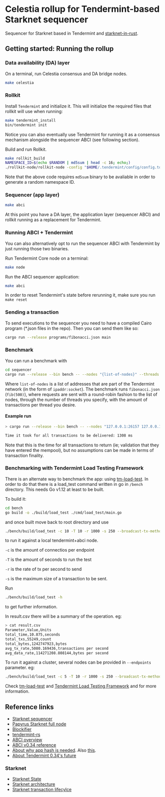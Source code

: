 # Celestia rollup for Tendermint-based Starknet sequencer 

Sequencer for Starknet based in Tendermint and [starknet-in-rust](https://github.com/lambdaclass/starknet_in_rust).

## Getting started: Running the rollup

### Data availability (DA) layer

On a terminal, run Celestia consensus and DA bridge nodes.

```sh
make celestia
```

### Rollkit

Install `Tendermint` and initialize it. This will initialize the required files that rollkit will use when running:

```sh
make tendermint_install
bin/tendermint init
```

Notice you can also eventually use Tendermint for running it as a consensus mechanism alongside the sequencer ABCI (see following section).

Build and run Rollkit.

```sh
make rollkit_build
NAMESPACE_ID=$(echo $RANDOM | md5sum | head -c 16; echo;)
./rollkit-node/rollkit-node -config "$HOME/.tendermint/config/config.toml" -rollkit.namespace_id $NAMESPACE_ID -rollkit.da_start_height 1
```

Note that the above code requires `md5sum` binary to be avaliable in order to generate a random namespace ID.

### Sequencer (app layer)

```sh
make abci
```

At this point you have a DA layer, the application layer (sequencer ABCI) and rollkit running as a replacement for Tendermint.

### Running ABCI + Tendermint 

You can also alternatively opt to run the sequencer ABCI with Tendermint by just running those two binaries.

Run Tendermint Core node on a terminal:

```bash
make node
```

Run the ABCI sequencer application:

```bash
make abci
```
In order to reset Tendermint's state before rerunning it, make sure you run `make reset`

### Sending a transaction

To send executions to the sequencer you need to have a compiled Cairo program (*.json files in the repo). Then you can send them like so:

```bash
cargo run --release programs/fibonacci.json main
```

### Benchmark

You can run a benchmark with

```bash
cd sequencer
cargo run --release --bin bench -- --nodes "{list-of-nodes}" --threads 4 --transactions-per-thread 1000
```

Where `list-of-nodes` is a list of addresses that are part of the Tendermint network (in the form of `ipaddr:socket`).
The benchmark runs `fibonacci.json` (`fib(500)`), where requests are sent with a round-robin fashion to the list of nodes, through the number of threads you specify, with the amount of transactions per thread you desire.

#### Example run

```bash
> cargo run --release --bin bench -- --nodes "127.0.0.1:26157 127.0.0.1:26057"

Time it took for all transactions to be delivered: 1308 ms
```

Note that this is the time for all transactions to return (ie; validation that they have entered the mempool), but no assumptions can be made in terms of transaction finality.

### Benchmarking with Tendermint Load Testing Framework

There is an alternate way to benchmark the app: using [tm-load-test](https://github.com/informalsystems/tm-load-test). In order to do that there is a load_test command written in go in `/bench` directory. This needs Go v1.12 at least to be built.

To build it:

```bash
cd bench
go build -o ./build/load_test ./cmd/load_test/main.go
```

and once built move back to root directory and use 

```bash
./bench/build/load_test -c 10 -T 10 -r 1000 -s 250 --broadcast-tx-method async --endpoints ws://localhost:26657/websocket --stats-output result.csv
```

to run it against a local tendermint+abci node.

`-c` is the amount of connectios per endpoint

`-T` is the amount of seconds to run the test

`-r` is the rate of tx per second to send

`-s` is the maximum size of a transaction to be sent.

Run 
```bash
./bench/build/load_test -h
```
to get further information.

In result.csv there will be a summary of the operation. eg:
```bash
> cat result.csv
Parameter,Value,Units
total_time,10.875,seconds
total_txs,55249,count
total_bytes,1242747923,bytes
avg_tx_rate,5080.169436,transactions per second
avg_data_rate,114271208.808144,bytes per second
```

To run it against a cluster, several nodes can be provided in `--endpoints` parameter. eg:
```bash
./bench/build/load_test -c 5 -T 10 -r 1000 -s 250 --broadcast-tx-method async --endpoints ws://5.9.57.45:26657/websocket,ws://5.9.57.44:26657/websocket,ws://5.9.57.89:26657/websocket --stats-output result.csv
```

Check [tm-load-test](https://github.com/informalsystems/tm-load-test) and [Tendermint Load Testing Framework](https://github.com/informalsystems/tm-load-test/tree/main/pkg/loadtest) and for more information.

## Reference links
* [Starknet sequencer](https://www.starknet.io/de/posts/engineering/starknets-new-sequencer#:~:text=What%20does%20the%20sequencer%20do%3F)
* [Papyrus Starknet full node](https://medium.com/starkware/papyrus-an-open-source-starknet-full-node-396f7cd90202)
* [Blockifier](https://github.com/starkware-libs/blockifier)
* [tendermint-rs](https://github.com/informalsystems/tendermint-rs)
* [ABCI overview](https://docs.tendermint.com/v0.34/introduction/what-is-tendermint.html#abci-overview)
* [ABCI v0.34 reference](https://github.com/tendermint/tendermint/blob/v0.34.x/spec/abci/abci.md)
* [About why app hash is needed](https://github.com/tendermint/tendermint/issues/1179). Also [this](https://github.com/tendermint/tendermint/blob/v0.34.x/spec/abci/apps.md#query-proofs).
* [About Tendermint 0.34's future](https://github.com/tendermint/tendermint/issues/9972)
### Starknet
* [Starknet State](https://docs.starknet.io/documentation/architecture_and_concepts/State/starknet-state/)
* [Starknet architecture](https://david-barreto.com/starknets-architecture-review/)
* [Starknet transaction lifecylce](https://docs.starknet.io/documentation/architecture_and_concepts/Blocks/transaction-life-cycle/)
